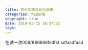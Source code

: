 ```yaml
---
title: 初步实践自动化部署
categories: WEB前端
copyright: true
date: 2019-05-15 10:57:32
tags:
---
```

在试一次008/886969fsdfsf sdfasdfasd
